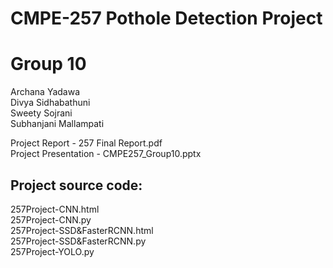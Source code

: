 # CMPE-257 Pothole Detection Project
# Group 10
Archana Yadawa\
Divya Sidhabathuni\
Sweety Sojrani\
Subhanjani Mallampati


Project Report - 257 Final Report.pdf \
Project Presentation - CMPE257_Group10.pptx 

## Project source code: 

257Project-CNN.html \
257Project-CNN.py \
257Project-SSD&FasterRCNN.html \
257Project-SSD&FasterRCNN.py \
257Project-YOLO.py
